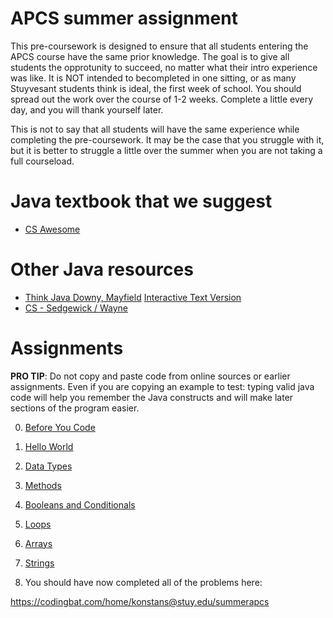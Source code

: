 # APCS summer assignment
This pre-coursework is designed to ensure that all students entering the APCS course have the same prior knowledge. The goal is to give all students the opprotunity to succeed, no matter what their intro experience was like. It is NOT intended to becompleted in one sitting, or as many Stuyvesant students think is ideal, the first week of school. You should spread out the work over the course of 1-2 weeks. Complete a little every day, and you will thank yourself later. 

This is not to say that all students will have the same experience while completing the pre-coursework. It may be the case that you struggle with it, but it is better to struggle a little over the summer when you are not taking a full courseload. 


# Java textbook that we suggest
* [CS Awesome](https://runestone.academy/ns/books/published/csawesome/index.html)

# Other Java resources
* [Think Java Downy, Mayfield](http://greenteapress.com/thinkjava6/html/index.html)
 [Interactive Text Version](https://books.trinket.io/thinkjava/)
* [CS - Sedgewick / Wayne](https://introcs.cs.princeton.edu/java/)

# Assignments
**PRO TIP**: Do not copy and paste code from online sources or earlier assignments. Even if you are copying an example to test: typing valid java code will help you remember the Java constructs and will make later sections of the program easier.

0. [Before You Code](https://github.com/konstantinnovation/SummerAssignmentAPCS/blob/main/00-BeforeYouCode.md)

1. [Hello World](https://github.com/konstantinnovation/SummerAssignmentAPCS/blob/main/01-HelloWorld.md)

2. [Data Types](https://github.com/konstantinnovation/SummerAssignmentAPCS/blob/main/02-DataTypesAndAssignments.md)

3. [Methods](https://github.com/konstantinnovation/SummerAssignmentAPCS/blob/main/03-Methods.md)

4. [Booleans and Conditionals](https://github.com/konstantinnovation/SummerAssignmentAPCS/blob/main/04-BooleansAndConditionals.md)

5. [Loops](https://github.com/konstantinnovation/SummerAssignmentAPCS/blob/main/05-Loops.md)

6. [Arrays](https://github.com/konstantinnovation/SummerAssignmentAPCS/blob/main/06-Arrays.md)

7. [Strings](https://github.com/konstantinnovation/SummerAssignmentAPCS/blob/main/07-Strings.md)

8. You should have now completed all of the problems here:
 
https://codingbat.com/home/konstans@stuy.edu/summerapcs

